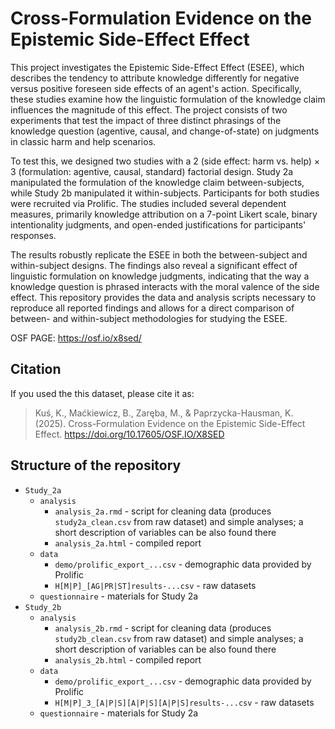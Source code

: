 # Cross-Formulation Evidence on the Epistemic Side-Effect Effect

This project investigates the Epistemic Side-Effect Effect (ESEE), which describes the tendency to attribute knowledge differently for negative versus positive foreseen side effects of an agent's action. Specifically, these studies examine how the linguistic formulation of the knowledge claim influences the magnitude of this effect. The project consists of two experiments that test the impact of three distinct phrasings of the knowledge question (agentive, causal, and change-of-state) on judgments in classic harm and help scenarios.

To test this, we designed two studies with a 2 (side effect: harm vs. help) × 3 (formulation: agentive, causal, standard) factorial design. Study 2a manipulated the formulation of the knowledge claim between-subjects, while Study 2b manipulated it within-subjects. Participants for both studies were recruited via Prolific. The studies included several dependent measures, primarily knowledge attribution on a 7-point Likert scale, binary intentionality judgments, and open-ended justifications for participants' responses.

The results robustly replicate the ESEE in both the between-subject and within-subject designs. The findings also reveal a significant effect of linguistic formulation on knowledge judgments, indicating that the way a knowledge question is phrased interacts with the moral valence of the side effect. This repository provides the data and analysis scripts necessary to reproduce all reported findings and allows for a direct comparison of between- and within-subject methodologies for studying the ESEE.

OSF PAGE: https://osf.io/x8sed/

## Citation

If you used the this dataset, please cite it as:

> Kuś, K., Maćkiewicz, B., Zaręba, M., & Paprzycka-Hausman, K. (2025). Cross-Formulation Evidence on the Epistemic Side-Effect Effect. https://doi.org/10.17605/OSF.IO/X8SED

## Structure of the repository
- `Study_2a`
	- `analysis`
  		- `analysis_2a.rmd` - script for cleaning data (produces `study2a_clean.csv` from raw dataset) and simple analyses; a short description of variables can be also found there
  		- `analysis_2a.html` - compiled report 
	- `data`
		- `demo/prolific_export_...csv` - demographic data provided by Prolific
		- `H[M|P]_[AG|PR|ST]results-...csv` - raw datasets 
	- `questionnaire` - materials for Study 2a
- `Study_2b`
	- `analysis`
  		- `analysis_2b.rmd` - script for cleaning data (produces `study2b_clean.csv` from raw dataset) and simple analyses; a short description of variables can be also found there
  		- `analysis_2b.html` - compiled report 
	- `data`
		- `demo/prolific_export_...csv` - demographic data provided by Prolific
		- `H[M|P]_3_[A|P|S][A|P|S][A|P|S]results-...csv` - raw datasets
	- `questionnaire` - materials for Study 2a

